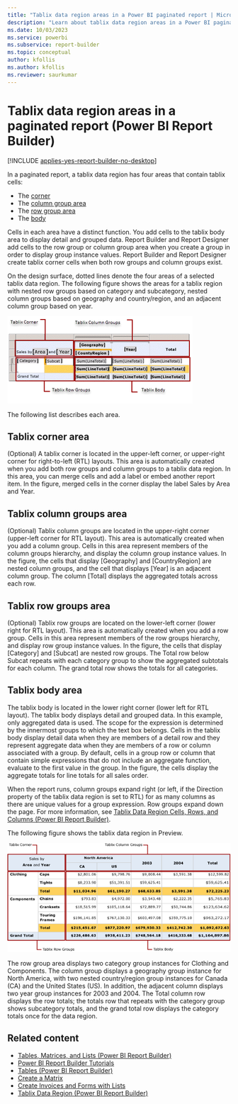 ```yaml
---
title: "Tablix data region areas in a Power BI paginated report | Microsoft Docs"
description: "Learn about tablix data region areas in a Power BI paginated report."
ms.date: 10/03/2023
ms.service: powerbi
ms.subservice: report-builder
ms.topic: conceptual
author: kfollis
ms.author: kfollis
ms.reviewer: saurkumar
---
```

# Tablix data region areas in a paginated report (Power BI Report Builder)

[!INCLUDE [applies-yes-report-builder-no-desktop](../../includes/applies-yes-report-builder-no-desktop.md)]

 In a paginated report, a tablix data region has four areas that contain tablix cells:   
* The [corner](#tablix-corner-area)  
* The [column group area](#tablix-column-groups-area)  
* The [row group area](#tablix-row-groups-area)
* The [body](#tablix-body-area)
  
Cells in each area have a distinct function. You add cells to the tablix body area to display detail and grouped data. Report Builder and Report Designer add cells to the row group or column group area when you create a group in order to display group instance values. Report Builder and Report Designer create tablix corner cells when both row groups and column groups exist.  
  
On the design surface, dotted lines denote the four areas of a selected tablix data region. The following figure shows the areas for a tablix region with nested row groups based on category and subcategory, nested column groups based on geography and country/region, and an adjacent column group based on year.  
  
 ![Screenshot of the Tablix data region areas.](media/tablix-areas.gif "Screenshot of a Tablix data region areas.")  
  
 The following list describes each area. 
  
## Tablix corner area

(Optional) A tablix corner is located in the upper-left corner, or upper-right corner for right-to-left (RTL) layouts. This area is automatically created when you add both row groups and column groups to a tablix data region. In this area, you can merge cells and add a label or embed another report item. In the figure, merged cells in the corner display the label Sales by Area and Year.  
  
## Tablix column groups area

(Optional) Tablix column groups are located in the upper-right corner (upper-left corner for RTL layout). This area is automatically created when you add a column group. Cells in this area represent members of the column groups hierarchy, and display the column group instance values. In the figure, the cells that display [Geography] and [CountryRegion] are nested column groups, and the cell that displays [Year] is an adjacent column group. The column [Total] displays the aggregated totals across each row.  
  
## Tablix row groups area

(Optional) Tablix row groups are located on the lower-left corner (lower right for RTL layout). This area is automatically created when you add a row group. Cells in this area represent members of the row groups hierarchy, and display row group instance values. In the figure, the cells that display [Category] and [Subcat] are nested row groups. The Total row below Subcat repeats with each category group to show the aggregated subtotals for each column. The grand total row shows the totals for all categories.  
  
## Tablix body area

The tablix body is located in the lower right corner (lower left for RTL layout). The tablix body displays detail and grouped data. In this example, only aggregated data is used. The scope for the expression is determined by the innermost groups to which the text box belongs. Cells in the tablix body display detail data when they are members of a detail row and they represent aggregate data when they are members of a row or column associated with a group. By default, cells in a group row or column that contain simple expressions that do not include an aggregate function, evaluate to the first value in the group. In the figure, the cells display the aggregate totals for line totals for all sales order.  
  
 When the report runs, column groups expand right (or left, if the Direction property of the tablix data region is set to RTL) for as many columns as there are unique values for a group expression. Row groups expand down the page. For more information, see [Tablix Data Region Cells, Rows, and Columns &#40;Power BI Report Builder&#41;](../../paginated-reports/report-design/render-data-regions-report-builder-service.md).  
  
 The following figure shows the tablix data region in Preview.  
  
 ![Screenshot of a Preview, Tablix corner, row & column groups, body.](media/tablix-areas-preview.gif "Screenshot of a Preview, Tablix corner, row & column groups, body.")  
  
 The row group area displays two category group instances for Clothing and Components. The column group displays a geography group instance for North America, with two nested country/region group instances for Canada (CA) and the United States (US). In addition, the adjacent column displays two year group instances for 2003 and 2004. The Total column row displays the row totals; the totals row that repeats with the category group shows subcategory totals, and the grand total row displays the category totals once for the data region.  
  
## Related content

* [Tables, Matrices, and Lists &#40;Power BI Report Builder&#41;](../../paginated-reports/report-builder-tables-matrices-lists.md)   
* [Power BI Report Builder Tutorials](/sql/reporting-services/report-builder-tutorials)   
* [Tables &#40;Power BI Report Builder&#41;](tables-report-builder.md)   
* [Create a Matrix](create-matrix-report-builder.md)   
* [Create Invoices and Forms with Lists](create-invoices-forms-lists-report-builder.md)   
* [Tablix Data Region &#40;Power BI Report Builder&#41;](../../paginated-reports/report-design/render-data-regions-report-builder-service.md)  
  
  
